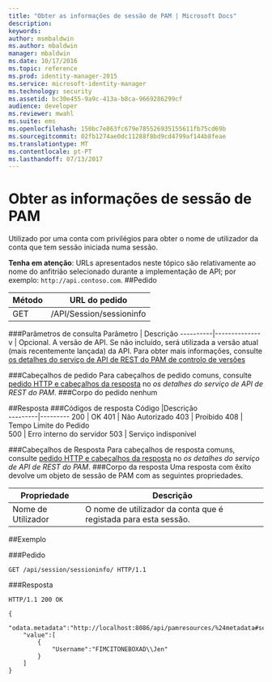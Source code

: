 ```yaml
---
title: "Obter as informações de sessão de PAM | Microsoft Docs"
description: 
keywords: 
author: msmbaldwin
ms.author: mbaldwin
manager: mbaldwin
ms.date: 10/17/2016
ms.topic: reference
ms.prod: identity-manager-2015
ms.service: microsoft-identity-manager
ms.technology: security
ms.assetid: bc30e455-9a9c-413a-b8ca-9669286299cf
audience: developer
ms.reviewer: mwahl
ms.suite: ems
ms.openlocfilehash: 150bc7e863fc679e785526935155611fb75cd69b
ms.sourcegitcommit: 02fb1274ae0dc11288f8bd9cd4799af144b8feae
ms.translationtype: MT
ms.contentlocale: pt-PT
ms.lasthandoff: 07/13/2017
---
```

# <a name="get-pam-session-info"></a>Obter as informações de sessão de PAM
Utilizado por uma conta com privilégios para obter o nome de utilizador da conta que tem sessão iniciada numa sessão.

**Tenha em atenção**: URLs apresentados neste tópico são relativamente ao nome do anfitrião selecionado durante a implementação de API; por exemplo: `http://api.contoso.com`.
##<a name="request"></a>Pedido


Método  |URL do pedido  
---------|---------
GET     |/API/Session/sessioninfo

###<a name="query-parameters"></a>Parâmetros de consulta
Parâmetro | Descrição
----------|--------------
v | Opcional. A versão de API. Se não incluído, será utilizada a versão atual (mais recentemente lançada) da API. Para obter mais informações, consulte [os detalhes do serviço de API de REST do PAM de controlo de versões](privileged-access-management-rest-api-service-details.md#versioning)

###<a name="request-headers"></a>Cabeçalhos de pedido
Para cabeçalhos de pedido comuns, consulte [pedido HTTP e cabeçalhos da resposta](privileged-access-management-rest-api-service-details.md#http-request-and-response-headers) no *os detalhes do serviço de API de REST do PAM*.
###<a name="request-body"></a>Corpo do pedido
nenhum

##<a name="response"></a>Resposta
###<a name="response-codes"></a>Códigos de resposta
Código  |Descrição  
---------|---------
200 | OK
401 | Não Autorizado
403 | Proibido
408 | Tempo Limite do Pedido   
500 | Erro interno do servidor
503 | Serviço indisponível

###<a name="response-headers"></a>Cabeçalhos de Resposta
Para cabeçalhos de resposta comuns, consulte [pedido HTTP e cabeçalhos da resposta](privileged-access-management-rest-api-service-details.md#http-request-and-response-headers) no *os detalhes do serviço de API de REST do PAM*.
###<a name="response-body"></a>Corpo da resposta
Uma resposta com êxito devolve um objeto de sessão de PAM com as seguintes propriedades.

Propriedade| Descrição
--------|-------------
Nome de Utilizador| O nome de utilizador da conta que é registada para esta sessão.

##<a name="example"></a>Exemplo

###<a name="request"></a>Pedido
```
GET /api/session/sessioninfo/ HTTP/1.1
```
###<a name="response"></a>Resposta
```
HTTP/1.1 200 OK

{
    "odata.metadata":"http://localhost:8086/api/pamresources/%24metadata#sessioninfo",
    "value":[
        {
            "Username":"FIMCITONEBOXAD\\Jen"
        }
    ]
}
```       
